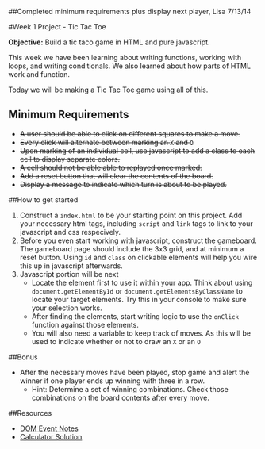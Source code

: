 ##Completed minimum requirements plus display next player, Lisa 7/13/14

#Week 1 Project - Tic Tac Toe

**Objective:** Build a tic taco game in HTML and pure javascript.

This week we have been learning about writing functions, working with loops, and writing conditionals. We also learned about how parts of HTML work and function.

Today we will be making a Tic Tac Toe game using all of this.

## Minimum Requirements
* ~~A user should be able to click on different squares to make a move.~~
* ~~Every click will alternate between marking an `X` and `O`~~
* ~~Upon marking of an individual cell, use javascript to add a class to each cell to display separate colors.~~
* ~~A cell should not be able able to replayed once marked.~~
* ~~Add a reset button that will clear the contents of the board.~~
* ~~Display a message to indicate which turn is about to be played.~~

##How to get started
1. Construct a `index.html` to be your starting point on this project. Add your necessary html tags, including `script` and `link` tags to link to your javascript and css respecively.
2. Before you even start working with javascript, construct the gameboard. The gameboard page should include the 3x3 grid, and at minimum a reset button. Using `id` and `class` on clickable elements will help you wire this up in javascript afterwards.
3. Javascript portion will be next
	* Locate the element first to use it within your app. Think about using `document.getElementById` or `document.getElementsByClassName` to locate your target elements. Try this in your console to make sure your selection works.
	* After finding the elements, start writing logic to use the `onClick` function against those elements.
	* You will also need a variable to keep track of moves. As this will be used to indicate whether or not to draw an `X` or an `O`

##Bonus

* After the necessary moves have been played, stop game and alert the winner if one player ends up winning with three in a row.
	* Hint: Determine a set of winning combinations. Check those combinations on the board contents after every move.



##Resources
* [DOM Event Notes](https://github.com/wdi-sf-july/notes/tree/master/week_01_programming_fundamentals_with_the_web/day_4_html_css_dom_events/dusk_dom_events)
* [Calculator Solution](http://jsbin.com/nibajulu/2/edit)
